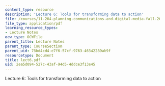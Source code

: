 ```yaml
---
content_type: resource
description: 'Lecture 6: Tools for transforming data to action'
file: /courses/11-204-planning-communications-and-digital-media-fall-2004/2ea5d094527c43af94d54ddce3f13e45_lect6.pdf
file_type: application/pdf
learning_resource_types:
- Lecture Notes
ocw_type: OCWFile
parent_title: Lecture Notes
parent_type: CourseSection
parent_uid: 78bd4cd4-e7f6-57cf-9763-46342289ab9f
resourcetype: Document
title: lect6.pdf
uid: 2ea5d094-527c-43af-94d5-4ddce3f13e45
---
```

Lecture 6: Tools for transforming data to action

